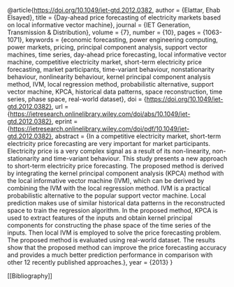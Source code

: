 @article{https://doi.org/10.1049/iet-gtd.2012.0382,
author = {Elattar, Ehab Elsayed},
title = {Day-ahead price forecasting of electricity markets based on local informative vector machine},
journal = {IET Generation, Transmission \& Distribution},
volume = {7},
number = {10},
pages = {1063-1071},
keywords = {economic forecasting, power engineering computing, power markets, pricing, principal component analysis, support vector machines, time series, day-ahead price forecasting, local informative vector machine, competitive electricity market, short-term electricity price forecasting, market participants, time-variant behaviour, nonstationarity behaviour, nonlinearity behaviour, kernel principal component analysis method, IVM, local regression method, probabilistic alternative, support vector machine, KPCA, historical data patterns, space reconstruction, time series, phase space, real-world dataset},
doi = {https://doi.org/10.1049/iet-gtd.2012.0382},
url = {https://ietresearch.onlinelibrary.wiley.com/doi/abs/10.1049/iet-gtd.2012.0382},
eprint = {https://ietresearch.onlinelibrary.wiley.com/doi/pdf/10.1049/iet-gtd.2012.0382},
abstract = {In a competitive electricity market, short-term electricity price forecasting are very important for market participants. Electricity price is a very complex signal as a result of its non-linearity, non-stationarity and time-variant behaviour. This study presents a new approach to short-term electricity price forecasting. The proposed method is derived by integrating the kernel principal component analysis (KPCA) method with the local informative vector machine (IVM), which can be derived by combining the IVM with the local regression method. IVM is a practical probabilistic alternative to the popular support vector machine. Local prediction makes use of similar historical data patterns in the reconstructed space to train the regression algorithm. In the proposed method, KPCA is used to extract features of the inputs and obtain kernel principal components for constructing the phase space of the time series of the inputs. Then local IVM is employed to solve the price forecasting problem. The proposed method is evaluated using real-world dataset. The results show that the proposed method can improve the price forecasting accuracy and provides a much better prediction performance in comparison with other 12 recently published approaches.},
year = {2013}
}

[[Bibliography]]